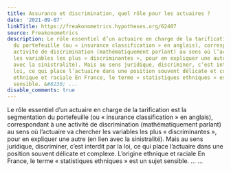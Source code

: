 ```yaml
---
title: Assurance et discrimination, quel rôle pour les actuaires ?
date: '2021-09-07'
linkTitle: https://freakonometrics.hypotheses.org/62407
source: Freakonometrics
description: Le rôle essentiel d’un actuaire en charge de la tarification est la segmentation
  du portefeuille (ou « insurance classification » en anglais), correspondant à une
  activité de discrimination (mathématiquement parlant) au sens où l’actuaire va chercher
  les variables les plus « discriminantes », pour en expliquer une autre (en lien
  avec la sinistralité). Mais au sens juridique, discriminer, c’est interdit par la
  loi, ce qui place l’actuaire dans une position souvent délicate et complexe. L’origine
  ethnique et raciale En France, le terme « statistiques ethniques » est un sujet
  sensible. &#8230; ...
disable_comments: true
---
```

Le rôle essentiel d’un actuaire en charge de la tarification est la segmentation du portefeuille (ou « insurance classification » en anglais), correspondant à une activité de discrimination (mathématiquement parlant) au sens où l’actuaire va chercher les variables les plus « discriminantes », pour en expliquer une autre (en lien avec la sinistralité). Mais au sens juridique, discriminer, c’est interdit par la loi, ce qui place l’actuaire dans une position souvent délicate et complexe. L’origine ethnique et raciale En France, le terme « statistiques ethniques » est un sujet sensible. &#8230; ...